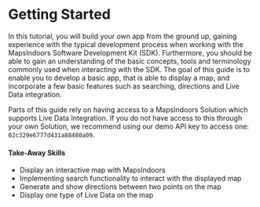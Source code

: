 # Getting Started

In this tutorial, you will build your own app from the ground up, gaining experience with the typical development process when working with the MapsIndoors Software Development Kit (SDK). Furthermore, you should be able to gain an understanding of the basic concepts, tools and terminology commonly used when interacting with the SDK. The goal of this guide is to enable you to develop a basic app, that is able to display a map, and incorporate a few basic features such as searching, directions and Live Data integration.

Parts of this guide rely on having access to a MapsIndoors Solution which supports Live Data Integration. If you do not have access to this through your own Solution, we recommend using our demo API key to access one: `02c329e6777d431a88480a09`.

#### Take-Away Skills[​](https://docs.mapsindoors.com/getting-started/android/v4/#take-away-skills) <a href="#take-away-skills" id="take-away-skills"></a>

* Display an interactive map with MapsIndoors
* Implementing search functionality to interact with the displayed map
* Generate and show directions between two points on the map
* Display one type of Live Data on the map
